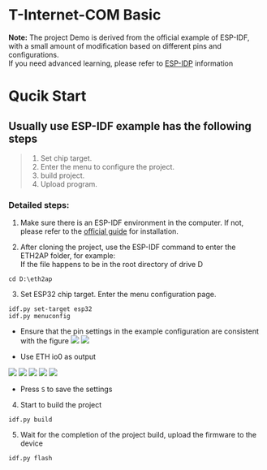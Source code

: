 # T-Internet-COM Basic 
**Note:** The project Demo is derived from the official example of ESP-IDF, with a small amount of modification based on different pins and configurations.<br>
If you need advanced learning, please refer to [ESP-IDP](/README2.md) information


# Qucik Start
## Usually use ESP-IDF example has the following steps
> 1. Set chip target.
> 2. Enter the menu to configure the project.
> 3. build project.
> 4. Upload program.


### Detailed steps:
1. Make sure there is an ESP-IDF environment in the computer. If not, please refer to the [official guide](https://docs.espressif.com/projects/esp-idf/en/latest/esp32/get-started/index.html) for installation.

2. After cloning the project, use the ESP-IDF command to enter the ETH2AP folder, for example:<br>
If the file happens to be in the root directory of drive D
```
cd D:\eth2ap
```

3. Set ESP32 chip target. Enter the menu configuration page.
```
idf.py set-target esp32
idf.py menuconfig
```
- Ensure that the pin settings in the example configuration are consistent with the figure
![](/img/1.png)
![](/img/2.png)

- Use ETH io0 as output

![](/img/3.png)
![](/img/4.png)
![](/img/5.png)
![](/img/6.png)
![](/img/7.png)

- Press `S` to save the settings

4. Start to build the project
```
idf.py build
```

5. Wait for the completion of the project build, upload the firmware to the device
```
idf.py flash
```
